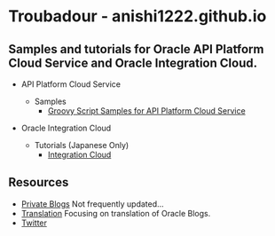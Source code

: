 # Troubadour - anishi1222.github.io

## Samples and tutorials for Oracle API Platform Cloud Service and Oracle Integration Cloud.

- API Platform Cloud Service
  - Samples
    - [Groovy Script Samples for API Platform Cloud Service](https://anishi1222.github.io/api-groovy)

- Oracle Integration Cloud
  - Tutorials (Japanese Only)
    - [Integration Cloud](https://anishi1222.github.io/IntegrationCloud)

## Resources

- [Private Blogs](https://anishi1222.com/)
    Not frequently updated...
- [Translation](https://orablogs-jp.blogspot.com/)
    Focusing on translation of Oracle Blogs.
- [Twitter](https://twitter.com/OraBlogs_jp)
